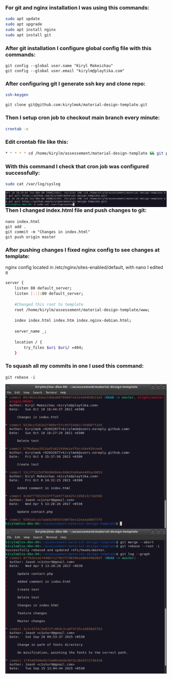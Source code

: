 ### For git and nginx installation I was using this commands:

```bash
sudo apt update 
sudo apt upgrade
sudo apt install nginx
sudo apt install git
```

### After git installation I configure global config file with this commands:

```git
git config --global user.name "Kiryl Makeichau" 
git config --global user.email "kirylm@playtika.com"
```

### After configuring git I generate ssh key and clone repo:

```bash
ssh-keygen
```
```git
git clone git@github.com:kirylmok/material-design-template.git
```

### Then I setup cron job to checkout main branch every minute:

```bash
crontab -e
```

### Edit crontab file like this:

```bash
* * * * * cd /home/kirylm/assessement/material-design-template && git pull git@github.com:kirylmok/material-design-template.git
```

### With this command I check that cron job was configured successfully:

```bash
sudo cat /var/log/syslog 
```

<img src="cron log.png"
	alt="Cron log screenshot"
	style="float: left;" />

### Then I changed index.html file and push changes to git:

```git
nano index.html
git add .
git commit -m "Changes in index.html"
git push origin master
```

### After pushing changes I fixed nginx config to see changes at template:

nginx config located in /etc/nginx/sites-enabled/default, with nano I edited it

```bash
server {
	listen 80 default_server;
	listen [::]:80 default_server;

	#Changed this root to template 
	root /home/kirylm/assessement/material-design-template/www;

	index index.html index.htm index.nginx-debian.html;

	server_name _;

	location / {
		try_files $uri $uri/ =404;
	}
```

### To squash all my commits in one I used this command:

```git
git rebase -i 
```

<img src="git log before squash.png"
     alt="Git log before squash screenshot"
     style="float: left;" />

<img src="git log after squash.png"
     alt="Git log after squash screenshot"
     style="float: left;" />